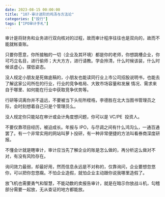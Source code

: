 ```yaml
---
date: 2023-08-15 00:00:00
title: "107-审计进阶的鸡汤与方法论"
categories: ["投行"]
tags: ["IPO审计手札"]
---
```

审计是将财务和业务进行双向核对的过程，故而审计程序往往也是双向的，故而不能就帐查账。

只要你愿意，你所接触的一切（企业及其环境）都是你的老师，你想跳槽企业，你可巧立名目，进行偷师；大大方方，进行请教。学会拎清，什么时候该装，什么时候该虚心，摆低姿态。

没人规定小朋友是死做底稿的，小朋友也能读同行业上市公司招股说明书，也能去了解这家公司所在的行业，行业的竞争格局、大致市场容量和发展 情况、需求来自于哪里、如何能在行业中获取竞争优势等。

行研等词离你并不遥远，不要被当下头衔所桎梏，李德胜在北大当图书管理员之际，会时刻想着自己只是个管理员么。

没人规定你只能站在审计或会计角度想问题，你可以是 VC/PE  投资人。

不要仅靠项目经历，被迫成长。年报与 IPO，与尽调之间有什么鸿沟么，一通百通罢了。有一个非常实用的网站叫萝卜投研，有一种非常便捷的方法叫看券商深度研报。

  

不懂会计就是瞎审计，审计应当先了解企业的账是怎么做的，再分析这么做对不对，有没有风险存在。

询问效力最弱，却最好用，然而信息永远是不对称的，仅靠询问，企业要想忽悠你，可以把你忽悠瘸。不怕企业造假，就怕企业主动跟你说我哪里造假了。

放飞机也需要勇气和智慧，不能动数的卖报告审计，就是在暗示你放战斗机，勾稽部分需要一起放，无从查证的地方都能放。
